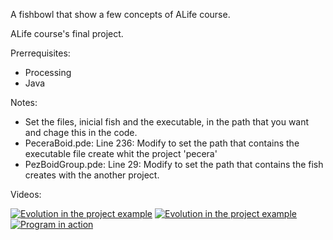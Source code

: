A fishbowl that show a few concepts of ALife course.

ALife course's final project.

Prerrequisites:
- Processing
- Java

Notes:
- Set the files, inicial fish and the executable, in the path that you want and chage this in the code.
- PeceraBoid.pde: Line 236: Modify to set the path that contains the executable file create whit the project 'pecera'
- PezBoidGroup.pde: Line 29: Modify to set the path that contains the fish creates with the another project.

Videos:

[![Evolution in the project example](http://img.youtube.com/vi/id5dizCR1SA/0.jpg)](http://www.youtube.com/watch?v=id5dizCR1SA)
[![Evolution in the project example](http://img.youtube.com/vi/kcTsACu1x1I/0.jpg)](http://www.youtube.com/watch?v=kcTsACu1x1I)
[![Program in action](http://img.youtube.com/vi/IM2yvmjOZuA/0.jpg)](http://www.youtube.com/watch?v=IM2yvmjOZuA)
